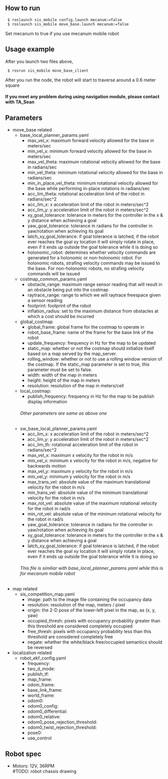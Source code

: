 ## How to run
```
 $ roslaunch sis_mobile config.launch mecanum:=false
 $ roslaunch sis_mobile move_base.launch mecanum:=false
```
Set mecanum to true if you use mecanum mobile robot
## Usage example
After you launch two files above,
```
 $ rosrun sis_mobile move_base_client
```
After you run the node, the robot will start to traverse around a 0.6 meter square
#### If you meet any problem during using navigation module, please contact with TA_Sean

## Parameters
* move_base related
  * base_local_planner_params.yaml
    * max_vel_x: maximum forward velocity allowed for the base in meters/sec
    * min_vel_x: minimum forward velocity allowed for the base in meters/sec
    * max_vel_theta: maximum rotational velocity allowed for the base in radians/sec
    * min_vel_theta: minimum rotational velocity allowed for the base in radians/sec
    * min_in_place_vel_theta: minimum rotational velocity allowed for the base while performing in-place rotations in radians/sec
    * acc_lim_theta: rotational acceleration limit of the robot in radians/sec^2
    * acc_lim_x: x acceleration limit of the robot in meters/sec^2
    * acc_lim_y: y acceleration limit of the robot in meters/sec^2
    * xy_goal_tolerance: tolerance in meters for the controller in the x & y distance when achieving a goal
    * yaw_goal_tolerance: tolerance in radians for the controller in yaw/rotation when achieving its goal
    * latch_xy_goal_tolerance: if goal tolerance is latched, if the robot ever reaches the goal xy location it will simply rotate in place, even if it ends up outside the goal tolerance while it is doing so
    * holonomic_robot: determines whether velocity commands are generated for a holonomic or non-holonomic robot. For holonomic robots, strafing velocity commands may be issued to the base. For non-holonomic robots, no strafing velocity commands will be issued
  * costmap_common_params.yaml
    * obstacle_range: maximum range sensor reading that will result in an obstacle being put into the costmap
    * raytrace_range: range to which we will raytrace freespace given a sensor reading
    * footprint: footprint of the robot
    * inflation_radius: set to the maximum distance from obstacles at which a cost should be incurred
  * global_costmap
    * global_frame: global frame for the costmap to operate in
    * robot_base_frame: name of the frame for the base link of the robot
    * update_frequency: frequency in Hz for the map to be updated
    * static_map: whether or not the costmap should initialize itself based on a map served by the map_server. 
    * rolling_window: whether or not to use a rolling window version of the costmap. If the static_map parameter is set to true, this parameter must be set to false.
    * width: width of the map in meters
    * height: height of the map in meters
    * resolution: resolution of the map in meters/cell
  * local_costmap:
    * publish_frequency: frequency in Hz for the map to be publish display information
    ###### Other parameters are same as above one
  * sw_base_local_planner_params.yaml
    * acc_lim_x: x acceleration limit of the robot in meters/sec^2
    * acc_lim_y: y acceleration limit of the robot in meters/sec^2
    * acc_lim_th: rotational acceleration limit of the robot in radians/sec^2
    * max_vel_x: maximum x velocity for the robot in m/s
    * min_vel_x: minimum x velocity for the robot in m/s, negative for backwards motion
    * max_vel_y: maximum y velocity for the robot in m/s
    * min_vel_y: minimum y velocity for the robot in m/s
    * max_trans_vel: absolute value of the maximum translational velocity for the robot in m/s
    * min_trans_vel: absolute value of the minimum translational velocity for the robot in m/s
    * max_rot_vel: absolute value of the maximum rotational velocity for the robot in rad/s 
    * min_rot_vel: absolute value of the minimum rotational velocity for the robot in rad/s
    * yaw_goal_tolerance: tolerance in radians for the controller in yaw/rotation when achieving its goal 
    * xy_goal_tolerance: tolerance in meters for the controller in the x & y distance when achieving a goal
    * latch_xy_goal_tolerance: if goal tolerance is latched, if the robot ever reaches the goal xy location it will simply rotate in place, even if it ends up outside the goal tolerance while it is doing so
    ###### This file is similiar with base_local_planner_params.yaml while this is for mecanum mobile robot
* map related
  * sis_competition_map.yaml
    * image: path to the image file containing the occupancy data
    * resolution: resolution of the map, meters / pixel
    * origin: the 2-D pose of the lower-left pixel in the map, as (x, y, yaw)
    * occupied_thresh: pixels with occupancy probability greater than this threshold are considered completely occupied
    * free_thresh: pixels with occupancy probability less than this threshold are considered completely free
    * negate: whether the white/black free/occupied semantics should be reversed
* localization related
  * robot_ekf_config.yaml
    * frequency:
    * two_d_mode:
    * publish_tf:
    * map_frame:
    * odom_frame:
    * base_link_frame:
    * world_frame:
    * odom0:
    * odom0_config:
    * odom0_differential:
    * odom0_relative:
    * odom0_pose_rejection_threshold:
    * odom0_twist_rejection_threshold:
    * pose0:
    * use_control
## Robot spec
* Motors: 12V, 36RPM  
#TODO: robot chassis drawing
